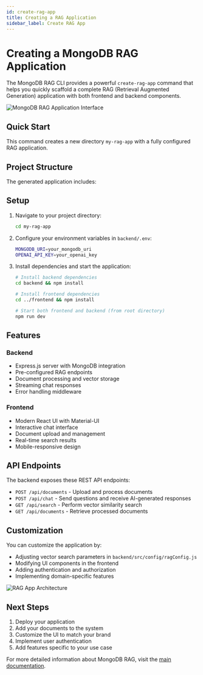 ```yaml
---
id: create-rag-app
title: Creating a RAG Application
sidebar_label: Create RAG App
---
```


# Creating a MongoDB RAG Application

The MongoDB RAG CLI provides a powerful `create-rag-app` command that helps you quickly scaffold a complete RAG (Retrieval Augmented Generation) application with both frontend and backend components.

![MongoDB RAG Application Interface](/img/rag-app-screenshot.png)

## Quick Start

This command creates a new directory `my-rag-app` with a fully configured RAG application.

## Project Structure

The generated application includes:

## Setup

1. Navigate to your project directory:
   ```bash
   cd my-rag-app
   ```

2. Configure your environment variables in `backend/.env`:
   ```bash
   MONGODB_URI=your_mongodb_uri
   OPENAI_API_KEY=your_openai_key
   ```

3. Install dependencies and start the application:
   ```bash
   # Install backend dependencies
   cd backend && npm install
   
   # Install frontend dependencies
   cd ../frontend && npm install
   
   # Start both frontend and backend (from root directory)
   npm run dev
   ```

## Features

### Backend
- Express.js server with MongoDB integration
- Pre-configured RAG endpoints
- Document processing and vector storage
- Streaming chat responses
- Error handling middleware

### Frontend
- Modern React UI with Material-UI
- Interactive chat interface
- Document upload and management
- Real-time search results
- Mobile-responsive design

## API Endpoints

The backend exposes these REST API endpoints:

- `POST /api/documents` - Upload and process documents
- `POST /api/chat` - Send questions and receive AI-generated responses
- `GET /api/search` - Perform vector similarity search
- `GET /api/documents` - Retrieve processed documents

## Customization

You can customize the application by:

- Adjusting vector search parameters in `backend/src/config/ragConfig.js`
- Modifying UI components in the frontend
- Adding authentication and authorization
- Implementing domain-specific features

![RAG App Architecture](/img/rag-app-architecture.png)

## Next Steps

1. Deploy your application
2. Add your documents to the system
3. Customize the UI to match your brand
4. Implement user authentication
5. Add features specific to your use case

For more detailed information about MongoDB RAG, visit the [main documentation](./README.md).
